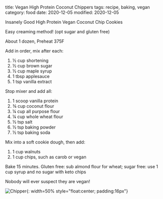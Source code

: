 title: Vegan High Protein Coconut Chippers
tags: recipe, baking, vegan
category: food
date: 2020-12-05
modified: 2020-12-05

Insanely Good High Protein Vegan Coconut Chip Cookies 

Easy creaming method!
(opt sugar and gluten free)

About 1 dozen, Preheat 375F

Add in order, mix after each:

1. ½ cup shortening
2. ½ cup brown sugar
3. ½ cup maple syrup
4. 1 tbsp applesauce
5. 1 tsp vanilla extract

Stop mixer and add all:

1. 1 scoop vanilla protein 
2. ¾ cup coconut flour
3. ¼ cup all purpose flour
4. ¼ cup whole wheat flour
5. ½ tsp salt
6. ½ tsp baking powder
7. ½ tsp baking soda

Mix into a soft cookie dough, then add:

1. 1 cup walnuts
2. 1 cup chips, such as carob or vegan

Bake 15 minutes.   Gluten free: sub almond flour for wheat;  sugar free: use 1 cup syrup and no sugar with keto chips

Nobody will ever suspect they are vegan!

![Chipper]({static}/images/IMG_2838.JPG){: width=50% style="float:center; padding:16px"}
